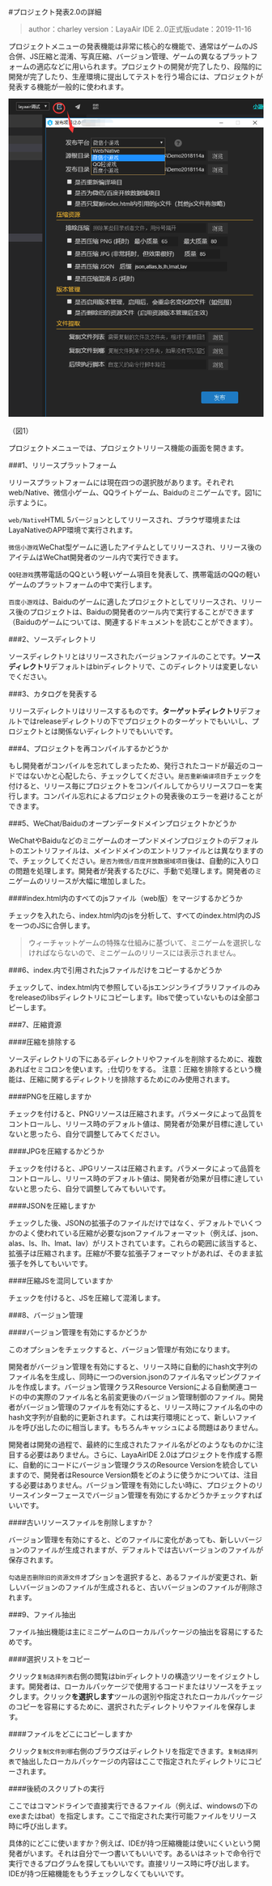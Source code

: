 #プロジェクト発表2.0の詳細

>author：charley version：LayaAir IDE 2..0正式版udate：2019-11-16

プロジェクトメニューの発表機能は非常に核心的な機能で、通常はゲームのJS合併、JS圧縮と混淆、写真圧縮、バージョン管理、ゲームの異なるプラットフォームの適応などに用いられます。プロジェクトの開発が完了したり、段階的に開発が完了したり、生産環境に提出してテストを行う場合には、プロジェクトが発表する機能が一般的に使われます。

![1](img/1.png)   


（図1）



プロジェクトメニューでは、プロジェクトリリース機能の画面を開きます。

###1、リリースプラットフォーム

リリースプラットフォームには現在四つの選択肢があります。それぞれweb/Native、微信小ゲーム、QQライトゲーム、Baiduのミニゲームです。図1に示すように。

`web/Native`HTML 5バージョンとしてリリースされ、ブラウザ環境またはLayaNativeのAPP環境で実行されます。

`微信小游戏`WeChat型ゲームに適したアイテムとしてリリースされ、リリース後のアイテムはWeChat開発者のツール内で実行できます。

`QQ轻游戏`携帯電話のQQという軽いゲーム項目を発表して、携帯電話のQQの軽いゲームのプラットフォームの中で実行します。

`百度小游戏`は、Baiduのゲームに適したプロジェクトとしてリリースされ、リリース後のプロジェクトは、Baiduの開発者のツール内で実行することができます（Baiduのゲームについては、関連するドキュメントを読むことができます）。

###2、ソースディレクトリ

ソースディレクトリとはリリースされたバージョンファイルのことです。**ソースディレクトリ**デフォルトはbinディレクトリで、このディレクトリは変更しないでください。

###3、カタログを発表する

リリースディレクトリはリリースするものです。**ターゲットディレクトリ**デフォルトではreleaseディレクトリの下でプロジェクトのターゲットでもいいし、プロジェクトとは関係ないディレクトリでもいいです。

###4、プロジェクトを再コンパイルするかどうか

もし開発者がコンパイルを忘れてしまったため、発行されたコードが最近のコードではないかと心配したら、チェックしてください。`是否重新编译项目`チェックを付けると、リリース毎にプロジェクトをコンパイルしてからリリースフローを実行します。コンパイル忘れによるプロジェクトの発表後のエラーを避けることができます。

###5、WeChat/Baiduのオープンデータドメインプロジェクトかどうか

WeChatやBaiduなどのミニゲームのオープンドメインプロジェクトのデフォルトのエントリファイルは、メインドメインのエントリファイルとは異なりますので、チェックしてください。`是否为微信/百度开放数据域项目`後は、自動的に入り口の問題を処理します。開発者が発表するたびに、手動で処理します。開発者のミニゲームのリリースが大幅に増加しました。

####index.html内のすべてのjsファイル（web版）をマージするかどうか

チェックを入れたら、index.html内のjsを分析して、すべてのindex.html内のJSを一つのJSに合併します。

>ウィーチャットゲームの特殊な仕組みに基づいて、ミニゲームを選択しなければならないので、ミニゲームのリリースには表示されません。
>

###6、index.内で引用されたjsファイルだけをコピーするかどうか

チェックして、index.html内で参照しているjsエンジンライブラリファイルのみをreleaseのlibsディレクトリにコピーします。libsで使っていないものは全部コピーします。

###7、圧縮資源

####圧縮を排除する

ソースディレクトリの下にあるディレクトリやファイルを削除するために、複数あればセミコロンを使います。`;`仕切りをする。
注意：圧縮を排除するという機能は、圧縮に関するディレクトリを排除するためにのみ使用されます。

####PNGを圧縮しますか

チェックを付けると、PNGリソースは圧縮されます。パラメータによって品質をコントロールし、リリース時のデフォルト値は、開発者が効果が目標に達していないと思ったら、自分で調整してみてください。

####JPGを圧縮するかどうか

チェックを付けると、JPGリソースは圧縮されます。パラメータによって品質をコントロールし、リリース時のデフォルト値は、開発者が効果が目標に達していないと思ったら、自分で調整してみてもいいです。

####JSONを圧縮しますか

チェックした後、JSONの拡張子のファイルだけではなく、デフォルトでいくつかのよく使われている圧縮が必要なjsonファイルフォーマット（例えば、json、alas、ls、lh、lmat、lav）がリストされています。これらの範囲に該当すると、拡張子は圧縮されます。圧縮が不要な拡張子フォーマットがあれば、そのまま拡張子を外してもいいです。

####圧縮JSを混同していますか

チェックを付けると、JSを圧縮して混淆します。

###8、バージョン管理

####バージョン管理を有効にするかどうか

このオプションをチェックすると、バージョン管理が有効になります。

開発者がバージョン管理を有効にすると、リリース時に自動的にhash文字列のファイル名を生成し、同時に一つのversion.jsonのファイル名マッピングファイルを作成します。バージョン管理クラスResource Versionによる自動関連コードの中の実際のファイル名と名前変更後のバージョン管理制御のファイル。開発者がバージョン管理のファイルを有効にすると、リリース時にファイル名の中のhash文字列が自動的に更新されます。これは実行環境にとって、新しいファイルを呼び出したのに相当します。もちろんキャッシュによる問題はありません。

開発者は開発の過程で、最終的に生成されたファイル名がどのようなものかに注目する必要はありません。さらに、LayaAirIDE 2.0はプロジェクトを作成する際に、自動的にコードにバージョン管理クラスのResource Versionを統合していますので、開発者はResource Version類をどのように使うかについては、注目する必要はありません。バージョン管理を有効にしたい時に、プロジェクトのリリースインターフェースでバージョン管理を有効にするかどうかチェックすればいいです。

####古いリソースファイルを削除しますか？

バージョン管理を有効にすると、どのファイルに変化があっても、新しいバージョンのファイルが生成されますが、デフォルトでは古いバージョンのファイルが保存されます。

`勾选是否删除旧的资源文件`オプションを選択すると、あるファイルが変更され、新しいバージョンのファイルが生成されると、古いバージョンのファイルが削除されます。

###9、ファイル抽出

ファイル抽出機能は主にミニゲームのローカルパッケージの抽出を容易にするためです。

####選択リストをコピー

クリック`复制选择列表`右側の閲覧はbinディレクトリの構造ツリーをイジェクトします。開発者は、ローカルパッケージで使用するコードまたはリソースをチェックします。クリック**を選択します**ツールの選別や指定されたローカルパッケージのコピーを容易にするために、選択されたディレクトリやファイルを保存します。

####ファイルをどこにコピーしますか

クリック`复制文件到哪`右側のブラウズはディレクトリを指定できます。`复制选择列表`で抽出したローカルパッケージの内容はここで指定されたディレクトリにコピーされます。

####後続のスクリプトの実行

ここではコマンドラインで直接実行できるファイル（例えば、windowsの下のexeまたはbat）を指定します。ここで指定された実行可能ファイルをリリース時に呼び出します。

具体的にどこに使いますか？例えば、IDEが持つ圧縮機能は使いにくいという開発者がいます。それは自分で一つ書いてもいいです。あるいはネットで命令行で実行できるプログラムを探してもいいです。直接リリース時に呼び出します。IDEが持つ圧縮機能をもうチェックしなくてもいいです。